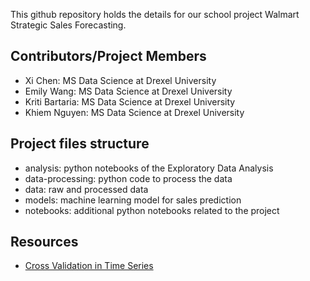 This github repository holds the details for our school project Walmart Strategic Sales Forecasting.

## Contributors/Project Members
* Xi Chen: MS Data Science at Drexel University
* Emily Wang: MS Data Science at Drexel University
* Kriti Bartaria: MS Data Science at Drexel University
* Khiem Nguyen: MS Data Science at Drexel University

## Project files structure
* analysis: python notebooks of the Exploratory Data Analysis
* data-processing: python code to process the data
* data: raw and processed data
* models: machine learning model for sales prediction
* notebooks: additional python notebooks related to the project

## Resources
* [Cross Validation in Time Series](https://medium.com/@soumyachess1496/cross-validation-in-time-series-566ae4981ce4)